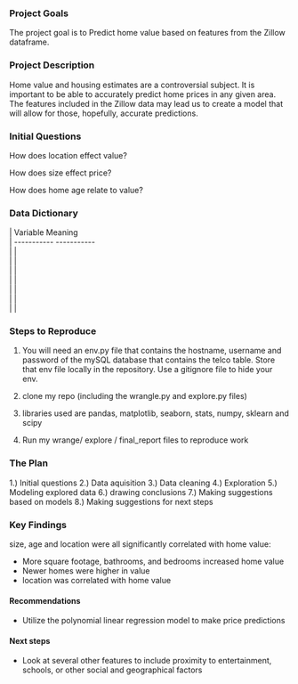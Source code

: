 ### Project Goals

The project goal is to Predict home value based on features from the Zillow dataframe.


### Project Description

Home value and housing estimates are a controversial subject. It is important to be able to accurately predict home prices in any given area. The features included in the Zillow data may lead us to create a model that will allow for those, hopefully, accurate predictions.


### Initial Questions

How does location effect value?

How does size effect price?

How does home age relate to value?

### Data Dictionary

| Variable                                      Meaning         
| -----------                                  -----------       
|  |                  
|              |         
|                 |         
|                       |         
|                  |           
|                    |       
|           |        
                              


### Steps to Reproduce

1. You will need an env.py file that contains the hostname, username and password of the mySQL database that contains the telco table. Store that env file locally in the repository. Use a gitignore file to hide your env.

2. clone my repo (including the wrangle.py and explore.py files)

3. libraries used are pandas, matplotlib, seaborn, stats, numpy, sklearn and scipy

4. Run my wrange/ explore / final_report files to reproduce work

### The Plan

1.) Initial questions
2.) Data aquisition
3.) Data cleaning
4.) Exploration
5.) Modeling explored data
6.) drawing conclusions
7.) Making suggestions based on models
8.) Making suggestions for next steps

### Key Findings

size, age and location were all significantly correlated with home value:

- More square footage, bathrooms, and bedrooms increased home value
- Newer homes were higher in value
- location was correlated with home value

#### Recommendations

- Utilize the polynomial linear regression model to make price predictions

#### Next steps

- Look at several other features to include proximity to entertainment, schools, or other social and geographical factors